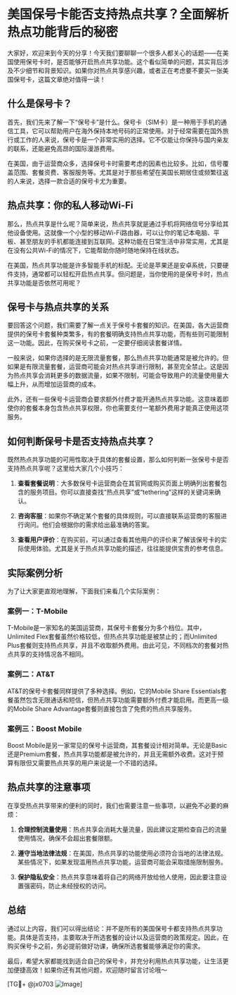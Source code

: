 # 美国保号卡能否支持热点共享？全面解析热点功能背后的秘密

大家好，欢迎来到今天的分享！今天我们要聊聊一个很多人都关心的话题——在美国使用保号卡时，是否能够开启热点共享功能。这个看似简单的问题，其实背后涉及不少细节和背景知识。如果你对热点共享感兴趣，或者正在考虑要不要买一张美国保号卡，这篇文章绝对值得一读！

## 什么是保号卡？

首先，我们先来了解一下“保号卡”是什么。保号卡（SIM卡）是一种用于手机的通信工具，它可以帮助用户在海外保持本地号码的正常使用。对于经常需要在国外旅行或工作的人来说，保号卡是一个非常实用的选择。它不仅能让你保持与国内亲友的联系，还能避免高昂的国际漫游费用。

在美国，由于运营商众多，选择保号卡时需要考虑的因素也比较多。比如，信号覆盖范围、套餐资费、客服服务等。尤其是对于那些希望在美国长期居住或频繁往返的人来说，选择一款合适的保号卡尤为重要。

## 热点共享：你的私人移动Wi-Fi

那么，热点共享是什么呢？简单来说，热点共享就是通过手机将网络信号分享给其他设备使用。这就像一个小型的移动Wi-Fi路由器，可以让你的笔记本电脑、平板、甚至朋友的手机都能连接到互联网。这种功能在日常生活中非常实用，尤其是在没有公共Wi-Fi的情况下，它能帮助你随时随地保持在线状态。

在美国，热点共享功能是许多智能手机的标配。无论是苹果还是安卓系统，只要硬件支持，通常都可以轻松开启热点共享。但问题是，当你使用的是保号卡时，热点共享功能是否依然可用呢？

## 保号卡与热点共享的关系

要回答这个问题，我们需要了解一点关于保号卡套餐的知识。在美国，各大运营商提供的保号卡套餐种类繁多，有的套餐明确支持热点共享功能，而有些则可能限制这一功能。因此，在购买保号卡之前，一定要仔细阅读套餐详情。

一般来说，如果你选择的是无限流量套餐，那么热点共享功能通常是被允许的。但如果是有限流量套餐，运营商可能会对热点共享进行限制，甚至完全禁止。这是因为热点共享会消耗更多的数据流量，如果不限制，可能会导致用户的流量使用量大幅上升，从而增加运营商的成本。

此外，还有一些保号卡运营商会要求额外付费才能开通热点共享功能。这意味着即使你的套餐本身包含热点共享权限，你也需要支付一笔额外费用才能真正使用这项服务。

## 如何判断保号卡是否支持热点共享？

既然热点共享功能的可用性取决于具体的套餐设置，那么如何判断一张保号卡是否支持热点共享呢？这里给大家几个小技巧：

1. **查看套餐说明**：大多数保号卡运营商会在其官网或购买页面上明确列出套餐包含的服务项目。你可以直接查找“热点共享”或“tethering”这样的关键词来确认。

2. **咨询客服**：如果你不确定某个套餐的具体规则，可以直接联系运营商的客服进行询问。他们会根据你的需求给出最准确的答案。

3. **查看用户评价**：在购买前，可以通过查看其他用户的评价来了解该保号卡的实际使用体验。尤其是关于热点共享功能的描述，往往能提供宝贵的参考信息。

## 实际案例分析

为了让大家更直观地理解，下面我们来看几个实际案例：

### 案例一：T-Mobile

T-Mobile是一家知名的美国运营商，其保号卡套餐分为多个档位。其中，Unlimited Flex套餐虽然价格较低，但热点共享功能是被禁止的；而Unlimited Plus套餐则支持热点共享，并且不收取额外费用。由此可见，不同档次的套餐对热点共享的支持情况各不相同。

### 案例二：AT&T

AT&T的保号卡套餐同样提供了多种选择。例如，它的Mobile Share Essentials套餐虽然包含无限通话和短信，但热点共享功能需要额外付费才能启用。而更高一级的Mobile Share Advantage套餐则直接包含了免费的热点共享服务。

### 案例三：Boost Mobile

Boost Mobile是另一家常见的保号卡运营商，其套餐设计相对简单。无论是Basic还是Premium套餐，热点共享功能都是被允许的，并且无需额外收费。这对于预算有限但又需要热点共享的用户来说是一个不错的选择。

## 热点共享的注意事项

在享受热点共享带来的便利的同时，我们也需要注意一些事项，以避免不必要的麻烦：

1. **合理控制流量使用**：热点共享会消耗大量流量，因此建议定期检查自己的流量使用情况，确保不会超出套餐限额。

2. **遵守当地法律法规**：在美国，热点共享的功能使用必须符合当地的法律法规。某些情况下，如果发现滥用热点共享功能，运营商可能会采取措施限制服务。

3. **保护隐私安全**：热点共享意味着将自己的网络开放给他人使用，因此要注意设置强密码，防止未经授权的访问。

## 总结

通过以上内容，我们可以得出结论：并不是所有的美国保号卡都支持热点共享功能。具体是否支持，主要取决于所选套餐的设计以及运营商的政策规定。因此，在购买保号卡之前，务必提前做好功课，确保所选套餐能够满足你的需求。

最后，希望大家都能找到适合自己的保号卡，并充分利用热点共享功能，让生活更加便捷高效！如果你还有其他问题，欢迎随时留言讨论哦～

[TG💪+ @jx0703 ![Image](https://github.com/user-attachments/assets/dbca1d08-cadb-493c-b0ec-ad6f7a83f270)]